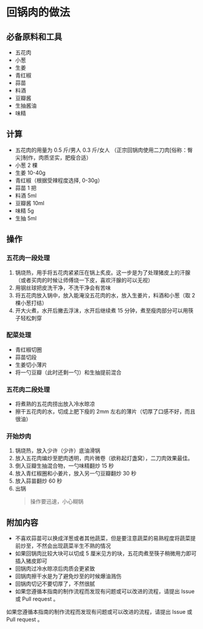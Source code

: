 # 回锅肉的做法

## 必备原料和工具

- 五花肉
- 小葱
- 生姜
- 青红椒
- 蒜苗
- 料酒
- 豆瓣酱
- 生抽酱油
- 味精

## 计算

- 五花肉的用量为 0.5 斤/男人 0.3 斤/女人 （正宗回锅肉使用二刀肉[俗称：臀尖]制作，肉质坚实，肥瘦合适）
- 小葱 2 棵
- 生姜 10-40g
- 青红椒（根据受辣程度选择, 0-30g）
- 蒜苗 1 把
- 料酒 5ml
- 豆瓣酱 10ml
- 味精 5g
- 生抽 5ml

## 操作

### 五花肉一段处理

1. 锅烧热，用手将五花肉紧紧压在锅上炙皮。这一步是为了处理猪皮上的汗腺（或者买肉的时候让师傅烧一下皮，喜欢汗腺的可以无视）
2. 用钢丝球把皮洗干净，不洗干净会有苦味
3. 将五花肉放入锅中，放入能淹没五花肉的水，放入生姜片，料酒和小葱（取 2 棵小葱打结）
4. 开大火煮，水开后撇去浮沫，水开后继续煮 15 分钟，煮至瘦肉部分可以用筷子轻松刺穿

### 配菜处理

- 青红椒切圈
- 蒜苗切段
- 生姜切小薄片
- 将一勺豆瓣（此时还剩一勺）和生抽提前混合

### 五花肉二段处理

- 将煮熟的五花肉捞出放入冷水晾凉
- 擦干五花肉的水，切成上肥下瘦的 2mm 左右的薄片（切厚了口感不好，而且很油）

### 开始炒肉

1. 锅烧热，放入少许（少许）底油滑锅
2. 放入五花肉煸炒至肥肉透明，肉片微卷（欲称起灯盏窝），二刀肉效果最佳。
3. 倒入豆瓣生抽混合物，一勺味精翻炒 15 秒
4. 放入青红椒圈和小姜片，放入另一勺豆瓣翻炒 30 秒
5. 放入蒜苗翻炒 60 秒
6. 出锅
    > 操作要迅速，小心糊锅

## 附加内容

- 不喜欢蒜苗可以换成洋葱或者其他蔬菜，但是要注意蔬菜的易熟程度将蔬菜提前炒至，不然会出现蔬菜半生不熟的情况
- 如果回锅肉比较大块可以切成 5 厘米见方的块，五花肉煮至筷子稍微用力即可插入猪皮即可
- 回锅肉过冷水晾凉后肉质会更紧致
- 回锅肉擦干水是为了避免炒至的时候爆油溅伤
- 回锅肉切记不要切厚了，不然很腻
- 如果您遵循本指南的制作流程而发现有问题或可以改进的流程，请提出 Issue 或 Pull request 。

如果您遵循本指南的制作流程而发现有问题或可以改进的流程，请提出 Issue 或 Pull request 。